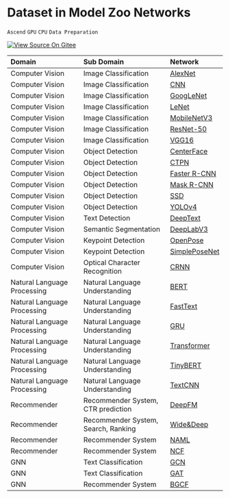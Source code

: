 # Dataset in Model Zoo Networks

`Ascend` `GPU` `CPU` `Data Preparation`

[![View Source On Gitee](https://gitee.com/mindspore/docs/raw/r1.5/resource/_static/logo_source_en.png)](https://gitee.com/mindspore/docs/blob/r1.5/docs/mindspore/programming_guide/source_en/load_dataset_networks.md)&nbsp;&nbsp;

|  Domain | Sub Domain | Network |
|:----  |:-------  |:----   |
|Computer Vision | Image Classification| [AlexNet](https://gitee.com/mindspore/models/blob/r1.5/official/cv/alexnet/src/dataset.py)
| Computer Vision  | Image Classification| [CNN](https://gitee.com/mindspore/models/blob/r1.5/official/cv/cnn_direction_model/src/dataset.py)  |
| Computer Vision  | Image Classification| [GoogLeNet](https://gitee.com/mindspore/models/blob/r1.5/official/cv/googlenet/src/dataset.py)   |
| Computer Vision  | Image Classification| [LeNet](https://gitee.com/mindspore/models/blob/r1.5/official/cv/lenet/src/dataset.py)    |
| Computer Vision  | Image Classification| [MobileNetV3](https://gitee.com/mindspore/models/blob/r1.5/official/cv/mobilenetv3/src/dataset.py)        |
| Computer Vision  | Image Classification| [ResNet-50](https://gitee.com/mindspore/models/blob/r1.5/official/cv/resnet/src/dataset.py)   |
| Computer Vision  | Image Classification| [VGG16](https://gitee.com/mindspore/models/blob/r1.5/official/cv/vgg16/src/dataset.py)  |
| Computer Vision | Object Detection  | [CenterFace](https://gitee.com/mindspore/models/blob/r1.5/official/cv/centerface/src/dataset.py)     |
| Computer Vision | Object Detection  | [CTPN](https://gitee.com/mindspore/models/blob/r1.5/official/cv/ctpn/src/dataset.py)     |
| Computer Vision  | Object Detection  | [Faster R-CNN](https://gitee.com/mindspore/models/blob/r1.5/official/cv/faster_rcnn/src/dataset.py)  |
| Computer Vision  | Object Detection  | [Mask R-CNN](https://gitee.com/mindspore/models/blob/r1.5/official/cv/maskrcnn/src/dataset.py)  |
| Computer Vision  | Object Detection  | [SSD](https://gitee.com/mindspore/models/blob/r1.5/official/cv/ssd/src/dataset.py) |
| Computer Vision | Object Detection  |[YOLOv4](https://gitee.com/mindspore/models/blob/r1.5/official/cv/yolov4/src/yolo_dataset.py)         |
| Computer Vision | Text Detection | [DeepText](https://gitee.com/mindspore/models/blob/r1.5/official/cv/deeptext/src/dataset.py)                |
| Computer Vision | Semantic Segmentation  | [DeepLabV3](https://gitee.com/mindspore/models/blob/r1.5/official/cv/deeplabv3/src/data/dataset.py)   |
| Computer Vision | Keypoint Detection |[OpenPose](https://gitee.com/mindspore/models/blob/r1.5/official/cv/openpose/src/dataset.py)                |
| Computer Vision | Keypoint Detection |[SimplePoseNet](https://gitee.com/mindspore/models/blob/r1.5/official/cv/simple_pose/src/dataset.py)                |
| Computer Vision | Optical Character Recognition  |[CRNN](https://gitee.com/mindspore/models/blob/r1.5/official/cv/crnn/src/dataset.py)                |
| Natural Language Processing | Natural Language Understanding  | [BERT](https://gitee.com/mindspore/models/blob/r1.5/official/nlp/bert/src/dataset.py)  |
| Natural Language Processing | Natural Language Understanding  | [FastText](https://gitee.com/mindspore/models/blob/r1.5/official/nlp/fasttext/src/dataset.py)    |
| Natural Language Processing | Natural Language Understanding  | [GRU](https://gitee.com/mindspore/models/blob/r1.5/official/nlp/gru/src/dataset.py)            |
| Natural Language Processing | Natural Language Understanding  | [Transformer](https://gitee.com/mindspore/models/blob/r1.5/official/nlp/transformer/src/dataset.py)  |
| Natural Language Processing | Natural Language Understanding  | [TinyBERT](https://gitee.com/mindspore/models/blob/r1.5/official/nlp/tinybert/src/dataset.py)   |
| Natural Language Processing | Natural Language Understanding  | [TextCNN](https://gitee.com/mindspore/models/blob/r1.5/official/nlp/textcnn/src/dataset.py)            |
| Recommender | Recommender System, CTR prediction  | [DeepFM](https://gitee.com/mindspore/models/blob/r1.5/official/recommend/deepfm/src/dataset.py)    |
| Recommender | Recommender System, Search, Ranking  | [Wide&Deep](https://gitee.com/mindspore/models/blob/r1.5/official/recommend/wide_and_deep/src/datasets.py)      |
| Recommender | Recommender System  | [NAML](https://gitee.com/mindspore/models/blob/r1.5/official/recommend/naml/src/dataset.py)             |
| Recommender | Recommender System  | [NCF](https://gitee.com/mindspore/models/blob/r1.5/official/recommend/ncf/src/dataset.py)    |
| GNN | Text Classification  | [GCN](https://gitee.com/mindspore/models/blob/r1.5/official/gnn/gcn/src/dataset.py)  |
| GNN | Text Classification  | [GAT](https://gitee.com/mindspore/models/blob/r1.5/official/gnn/gat/src/dataset.py) |
| GNN | Recommender System | [BGCF](https://gitee.com/mindspore/models/blob/r1.5/official/gnn/bgcf/src/dataset.py) |
